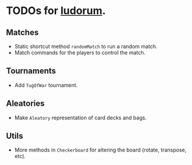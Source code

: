 # TODOs for [ludorum](https://github.com/LeonardoVal/ludorum).

## Matches

+ Static shortcut method `randomMatch` to run a random match.
+ Match commands for the players to control the match.

## Tournaments

+ Add `TugOfWar` tournament.

## Aleatories

+ Make `Aleatory` representation of card decks and bags.

## Utils

+ More methods in `Checkerboard` for altering the board (rotate, transpose, etc).
